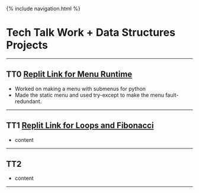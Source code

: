 {% include navigation.html %}
# Tech Talk Work + Data Structures Projects
***
## TT0 [Replit Link for Menu Runtime](https://replit.com/@YashShah49/TT0-Menu#main.py)
- Worked on making a menu with submenus for python
- Made the static menu and used try-except to make the menu fault-redundant.

***

## TT1 [Replit Link for Loops and Fibonacci](https://replit.com/@YashShah49/TT1#main.py)
- content

***

## TT2
- content

***
